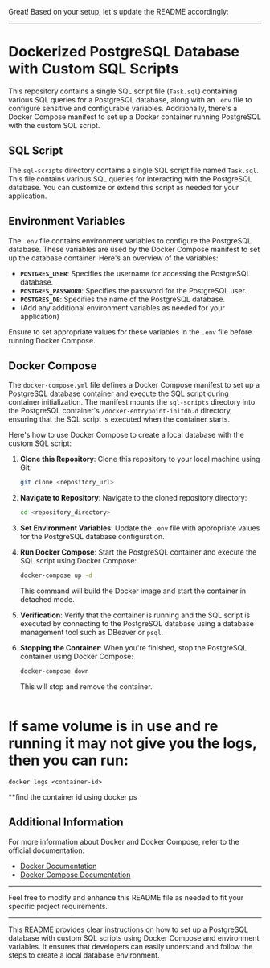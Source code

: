 Great! Based on your setup, let's update the README accordingly:

---

# Dockerized PostgreSQL Database with Custom SQL Scripts

This repository contains a single SQL script file (`Task.sql`) containing various SQL queries for a PostgreSQL database, along with an `.env` file to configure sensitive and configurable variables. Additionally, there's a Docker Compose manifest to set up a Docker container running PostgreSQL with the custom SQL script.

## SQL Script

The `sql-scripts` directory contains a single SQL script file named `Task.sql`. This file contains various SQL queries for interacting with the PostgreSQL database. You can customize or extend this script as needed for your application.

## Environment Variables

The `.env` file contains environment variables to configure the PostgreSQL database. These variables are used by the Docker Compose manifest to set up the database container. Here's an overview of the variables:

- **`POSTGRES_USER`**: Specifies the username for accessing the PostgreSQL database.
- **`POSTGRES_PASSWORD`**: Specifies the password for the PostgreSQL user.
- **`POSTGRES_DB`**: Specifies the name of the PostgreSQL database.
- (Add any additional environment variables as needed for your application)

Ensure to set appropriate values for these variables in the `.env` file before running Docker Compose.

## Docker Compose

The `docker-compose.yml` file defines a Docker Compose manifest to set up a PostgreSQL database container and execute the SQL script during container initialization. The manifest mounts the `sql-scripts` directory into the PostgreSQL container's `/docker-entrypoint-initdb.d` directory, ensuring that the SQL script is executed when the container starts.

Here's how to use Docker Compose to create a local database with the custom SQL script:

1. **Clone this Repository**: Clone this repository to your local machine using Git:

    ```bash
    git clone <repository_url>
    ```

2. **Navigate to Repository**: Navigate to the cloned repository directory:

    ```bash
    cd <repository_directory>
    ```

3. **Set Environment Variables**: Update the `.env` file with appropriate values for the PostgreSQL database configuration.

4. **Run Docker Compose**: Start the PostgreSQL container and execute the SQL script using Docker Compose:

    ```bash
    docker-compose up -d
    ```

    This command will build the Docker image and start the container in detached mode.

5. **Verification**: Verify that the container is running and the SQL script is executed by connecting to the PostgreSQL database using a database management tool such as DBeaver or `psql`.

6. **Stopping the Container**: When you're finished, stop the PostgreSQL container using Docker Compose:

    ```bash
    docker-compose down
    ```

    This will stop and remove the container.
   ```
# If same volume is in use and re running it may not give you the logs, then you can run:
```
docker logs <container-id>
```
**find the container id using docker ps

## Additional Information

For more information about Docker and Docker Compose, refer to the official documentation:

- [Docker Documentation](https://docs.docker.com/)
- [Docker Compose Documentation](https://docs.docker.com/compose/)

---

Feel free to modify and enhance this README file as needed to fit your specific project requirements.

---

This README provides clear instructions on how to set up a PostgreSQL database with custom SQL scripts using Docker Compose and environment variables. It ensures that developers can easily understand and follow the steps to create a local database environment.

